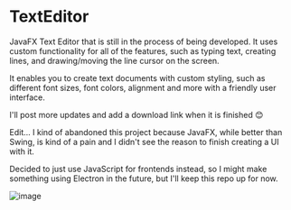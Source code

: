 ﻿# TextEditor

 JavaFX Text Editor that is still in the process of being developed. It uses custom functionality for all of the features, such as typing text, creating lines, and drawing/moving the line cursor on the screen.

 It enables you to create text documents with custom styling, such as different font sizes, font colors, alignment and more with a friendly user interface.

 I'll post more updates and add a download link when it is finished 😊

 Edit... I kind of abandoned this project because JavaFX, while better than Swing, is kind of a pain and I didn't see the reason to finish creating a UI with it.

 Decided to just use JavaScript for frontends instead, so I might make something using Electron in the future, but I'll keep this repo up for now.

 ![image](https://github.com/avajscript/TextEditor/assets/84364656/43549583-3cff-4233-9b9d-383d42cab1b8)

